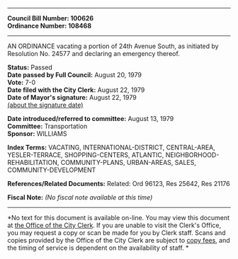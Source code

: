 * * * * *  
  
**Council Bill Number: [](#h0)[](#h2)100626**   
**Ordinance Number: 108468**  
  
* * * * *  
  
AN ORDINANCE vacating a portion of 24th Avenue South, as initiated by Resolution No. 24577 and declaring an emergency thereof.  
  
**Status:** Passed   
**Date passed by Full Council:** August 20, 1979   
**Vote:** 7-0   
**Date filed with the City Clerk:** August 22, 1979   
**Date of Mayor's signature:** August 22, 1979   
[(about the signature date)](/~public/approvaldate.htm)   
  
  
**Date introduced/referred to committee:** August 13, 1979   
**Committee:** Transportation   
**Sponsor:** WILLIAMS   
  
**Index Terms:** VACATING, INTERNATIONAL-DISTRICT, CENTRAL-AREA, YESLER-TERRACE, SHOPPING-CENTERS, ATLANTIC, NEIGHBORHOOD-REHABILITATION, COMMUNITY-PLANS, URBAN-AREAS, SALES, COMMUNITY-DEVELOPMENT  
  
**References/Related Documents:** Related: Ord 96123, Res 25642, Res 21176  
  
**Fiscal Note:** *(No fiscal note available at this time)*  
  
* * * * *  
  
*No text for this document is available on-line. You may view this document at [the Office of the City Clerk](http://www.seattle.gov/leg/clerk/contactUs.htm). If you are unable to visit the Clerk's Office, you may request a copy or scan be made for you by Clerk staff. Scans and copies provided by the Office of the City Clerk are subject to [copy fees](http://clerk.seattle.gov/~public/clerkfees.htm), and the timing of service is dependent on the availability of staff. *  
  
  
